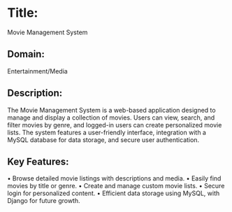 # Title: 
Movie Management System

## Domain: 
Entertainment/Media

## Description:
The Movie Management System is a web-based application designed to manage and display a collection of movies. Users can view, search, and filter movies by genre, and logged-in users can create personalized movie lists. The system features a user-friendly interface, integration with a MySQL database for data storage, and secure user authentication.

## Key Features:
• Browse detailed movie listings with descriptions and media.
• Easily find movies by title or genre.
• Create and manage custom movie lists.
• Secure login for personalized content.
• Efficient data storage using MySQL, with Django for future growth.
